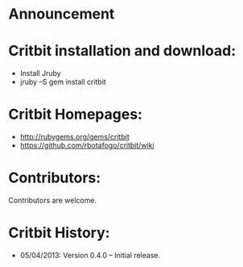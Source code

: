 Announcement
============


Critbit installation and download:
==================================

  + Install Jruby
  + jruby –S gem install critbit

Critbit Homepages:
==================

  + http://rubygems.org/gems/critbit
  + https://github.com/rbotafogo/critbit/wiki

Contributors:
=============
Contributors are welcome.

Critbit History:
================

  + 05/04/2013: Version 0.4.0 – Initial release.

